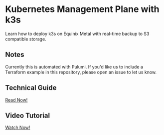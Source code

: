 # Kubernetes Management Plane with k3s

Learn how to deploy k3s on Equinix Metal with real-time backup to S3 compatible storage.

## Notes

Currently this is automated with Pulumi. If you'd like us to include a Terraform example in this repository, please open an issue to let us know.

## Technical Guide

[Read Now!](https://metal.equinix.com)

## Video Tutorial

[Watch Now!](https://www.youtube.com/watch?v=nAHZco5tXMc)
